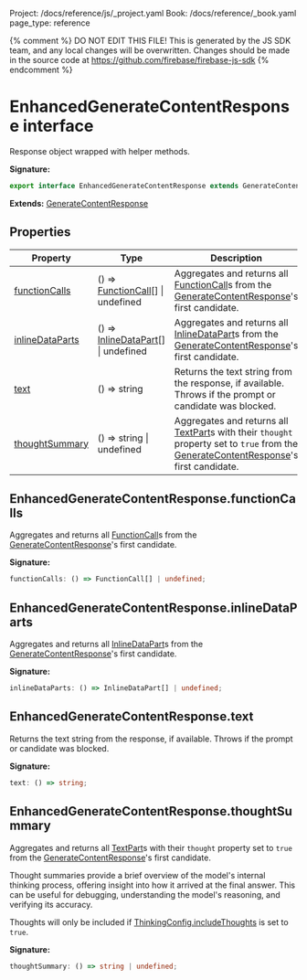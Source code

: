 Project: /docs/reference/js/_project.yaml
Book: /docs/reference/_book.yaml
page_type: reference

{% comment %}
DO NOT EDIT THIS FILE!
This is generated by the JS SDK team, and any local changes will be
overwritten. Changes should be made in the source code at
https://github.com/firebase/firebase-js-sdk
{% endcomment %}

# EnhancedGenerateContentResponse interface
Response object wrapped with helper methods.

<b>Signature:</b>

```typescript
export interface EnhancedGenerateContentResponse extends GenerateContentResponse 
```
<b>Extends:</b> [GenerateContentResponse](./ai.generatecontentresponse.md#generatecontentresponse_interface)

## Properties

|  Property | Type | Description |
|  --- | --- | --- |
|  [functionCalls](./ai.enhancedgeneratecontentresponse.md#enhancedgeneratecontentresponsefunctioncalls) | () =&gt; [FunctionCall](./ai.functioncall.md#functioncall_interface)<!-- -->\[\] \| undefined | Aggregates and returns all [FunctionCall](./ai.functioncall.md#functioncall_interface)<!-- -->s from the [GenerateContentResponse](./ai.generatecontentresponse.md#generatecontentresponse_interface)<!-- -->'s first candidate. |
|  [inlineDataParts](./ai.enhancedgeneratecontentresponse.md#enhancedgeneratecontentresponseinlinedataparts) | () =&gt; [InlineDataPart](./ai.inlinedatapart.md#inlinedatapart_interface)<!-- -->\[\] \| undefined | Aggregates and returns all [InlineDataPart](./ai.inlinedatapart.md#inlinedatapart_interface)<!-- -->s from the [GenerateContentResponse](./ai.generatecontentresponse.md#generatecontentresponse_interface)<!-- -->'s first candidate. |
|  [text](./ai.enhancedgeneratecontentresponse.md#enhancedgeneratecontentresponsetext) | () =&gt; string | Returns the text string from the response, if available. Throws if the prompt or candidate was blocked. |
|  [thoughtSummary](./ai.enhancedgeneratecontentresponse.md#enhancedgeneratecontentresponsethoughtsummary) | () =&gt; string \| undefined | Aggregates and returns all [TextPart](./ai.textpart.md#textpart_interface)<!-- -->s with their <code>thought</code> property set to <code>true</code> from the [GenerateContentResponse](./ai.generatecontentresponse.md#generatecontentresponse_interface)<!-- -->'s first candidate. |

## EnhancedGenerateContentResponse.functionCalls

Aggregates and returns all [FunctionCall](./ai.functioncall.md#functioncall_interface)<!-- -->s from the [GenerateContentResponse](./ai.generatecontentresponse.md#generatecontentresponse_interface)<!-- -->'s first candidate.

<b>Signature:</b>

```typescript
functionCalls: () => FunctionCall[] | undefined;
```

## EnhancedGenerateContentResponse.inlineDataParts

Aggregates and returns all [InlineDataPart](./ai.inlinedatapart.md#inlinedatapart_interface)<!-- -->s from the [GenerateContentResponse](./ai.generatecontentresponse.md#generatecontentresponse_interface)<!-- -->'s first candidate.

<b>Signature:</b>

```typescript
inlineDataParts: () => InlineDataPart[] | undefined;
```

## EnhancedGenerateContentResponse.text

Returns the text string from the response, if available. Throws if the prompt or candidate was blocked.

<b>Signature:</b>

```typescript
text: () => string;
```

## EnhancedGenerateContentResponse.thoughtSummary

Aggregates and returns all [TextPart](./ai.textpart.md#textpart_interface)<!-- -->s with their `thought` property set to `true` from the [GenerateContentResponse](./ai.generatecontentresponse.md#generatecontentresponse_interface)<!-- -->'s first candidate.

Thought summaries provide a brief overview of the model's internal thinking process, offering insight into how it arrived at the final answer. This can be useful for debugging, understanding the model's reasoning, and verifying its accuracy.

Thoughts will only be included if [ThinkingConfig.includeThoughts](./ai.thinkingconfig.md#thinkingconfigincludethoughts) is set to `true`<!-- -->.

<b>Signature:</b>

```typescript
thoughtSummary: () => string | undefined;
```
